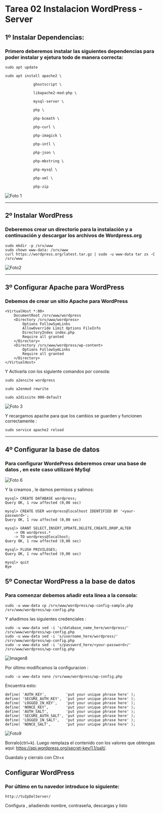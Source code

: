 # Tarea 02 Instalacion WordPress - Server

## 1º Instalar Dependencias:
### Primero deberemos instalar las siguientes dependencias para poder instalar y ejetura todo de manera correcta: 

    sudo apt update

    sudo apt install apache2 \

                 ghostscript \
                 
                 libapache2-mod-php \
                 
                 mysql-server \
                 
                 php \
                 
                 php-bcmath \
                 
                 php-curl \
                 
                 php-imagick \
                 
                 php-intl \
                 
                 php-json \
                 
                 php-mbstring \
                 
                 php-mysql \
                 
                 php-xml \
                 
                 php-zip
                 

![Foto 1](https://github.com/oliver-miguez/Tarea-02-Instalacion-WordPress-Server-SXE-Oliver-Miguez-Alonso-/blob/main/1.png)

__________________________________________________________________________________________________________________________

## 2º Instalar WordPress
### Deberemos crear un directorio para la instalación y a continuación y descargar los archivos de Wordpress.org

    sudo mkdir -p /srv/www
    sudo chown www-data: /srv/www
    curl https://wordpress.org/latest.tar.gz | sudo -u www-data tar zx -C /srv/www
    
![Foto2](https://github.com/oliver-miguez/Tarea-02-Instalacion-WordPress-Server-SXE-Oliver-Miguez-Alonso-/blob/main/2.png)

__________________________________________________________________________________________________________________________

## 3º Configurar Apache para WordPress
### Debemos de crear un sitio Apache para WordPress

    <VirtualHost *:80>
        DocumentRoot /srv/www/wordpress
        <Directory /srv/www/wordpress>
            Options FollowSymLinks
            AllowOverride Limit Options FileInfo
            DirectoryIndex index.php
            Require all granted
        </Directory>
        <Directory /srv/www/wordpress/wp-content>
            Options FollowSymLinks
            Require all granted
        </Directory>
    </VirtualHost>
Y Activarla con los siguiente comandos por consola:
    
    sudo a2ensite wordpress
    
    sudo a2enmod rewrite
    
    sudo a2dissite 000-default
![Foto 3](https://github.com/oliver-miguez/Tarea-02-Instalacion-WordPress-Server-SXE-Oliver-Miguez-Alonso-/blob/main/3.png)

Y recargamos apache para que los cambios se guarden y funcionen correctamente :

    sudo service apache2 reload

__________________________________________________________________________________________________________________________


## 4º Configurar la base de datos
### Para configurar WordePress deberemos crear una base de datos , en este caso utilizaré MySql

![Foto 6](https://github.com/oliver-miguez/Tarea-02-Instalacion-WordPress-Server-SXE-Oliver-Miguez-Alonso-/blob/main/6.png)

Y la creamos , le damos permisos y salimos:

    mysql> CREATE DATABASE wordpress;
    Query OK, 1 row affected (0,00 sec)
    
    mysql> CREATE USER wordpress@localhost IDENTIFIED BY '<your-password>';
    Query OK, 1 row affected (0,00 sec)
    
    mysql> GRANT SELECT,INSERT,UPDATE,DELETE,CREATE,DROP,ALTER
        -> ON wordpress.*
        -> TO wordpress@localhost;
    Query OK, 1 row affected (0,00 sec)
    
    mysql> FLUSH PRIVILEGES;
    Query OK, 1 row affected (0,00 sec)
    
    mysql> quit
    Bye

## 5º Conectar WordPress a la base de datos
### Para comenzar debemos añadir esta linea a la consola:

    sudo -u www-data cp /srv/www/wordpress/wp-config-sample.php /srv/www/wordpress/wp-config.php
    
Y añadimos las siguientes credenciales : 

    sudo -u www-data sed -i 's/database_name_here/wordpress/' /srv/www/wordpress/wp-config.php
    sudo -u www-data sed -i 's/username_here/wordpress/' /srv/www/wordpress/wp-config.php
    sudo -u www-data sed -i 's/password_here/<your-password>/' /srv/www/wordpress/wp-config.php
    
![Imagen8](https://github.com/oliver-miguez/Tarea-02-Instalacion-WordPress-Server-SXE-Oliver-Miguez-Alonso-/blob/main/8.png)

Por último modificamos la configuracion :

    sudo -u www-data nano /srv/www/wordpress/wp-config.php

Encuentra esto:
    
    define( 'AUTH_KEY',         'put your unique phrase here' );
    define( 'SECURE_AUTH_KEY',  'put your unique phrase here' );
    define( 'LOGGED_IN_KEY',    'put your unique phrase here' );
    define( 'NONCE_KEY',        'put your unique phrase here' );
    define( 'AUTH_SALT',        'put your unique phrase here' );
    define( 'SECURE_AUTH_SALT', 'put your unique phrase here' );
    define( 'LOGGED_IN_SALT',   'put your unique phrase here' );
    define( 'NONCE_SALT',       'put your unique phrase here' );
    
![Foto9](https://github.com/oliver-miguez/Tarea-02-Instalacion-WordPress-Server-SXE-Oliver-Miguez-Alonso-/blob/main/9.png)

Borralo(ctrl+k). Luego remplaza el contenido con los valores que obtengas aqui: https://api.wordpress.org/secret-key/1.1/salt/. 

Guardalo y cierralo con Ctr+x

## Configurar WordPress
### Por último en tu navedor introduce lo siguiente:
    http://tuIpDelServer/

Configura , añadiendo nombre, contraseña, descargas y listo

